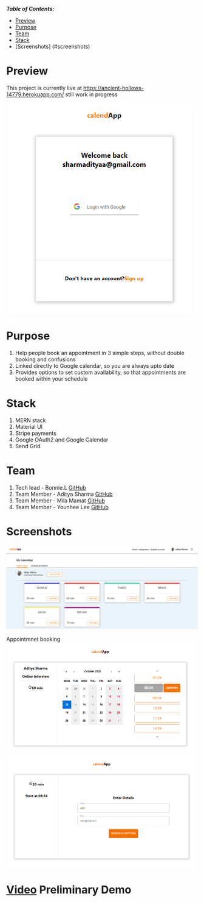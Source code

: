 **_Table of Contents:_**

- [Preview](#preview)
- [Purpose](#purpose)
- [Team](#team)
- [Stack](#stack)
- [Screenshots] (#screenshots)


# Preview

This project is currently live at https://ancient-hollows-14779.herokuapp.com/ still work in progress

![Login Preview](/pics/login.png)


# Purpose

1. Help people book an appointment in 3 simple steps, without double booking and confusions
2. Linked directly to Google calendar, so you are always upto date
3. Provides options to set custom availability, so that appointments are booked within your schedule

# Stack

1. MERN stack
2. Material UI
3. Stripe payments
4. Google OAuth2 and Google Calendar
5. Send Grid

# Team 

1. Tech lead - Bonnie.L [GitHub](https://github.com/bonnieli)
2. Team Member - Aditya Sharma [GitHub](https://github.com/Adi-tya93)
3. Team Member - Mila Mamat [GitHub](https://github.com/mila-mamat)
4. Team Member - Younhee Lee [GitHub](https://github.com/ylee297)

# Screenshots
![Dashboard](./pics/dashboard.png)

Appointmnet booking
![Booking](./pics/booking.png)
![Attendees](./pics/attendees.png)


# [Video](https://share.vidyard.com/watch/6JF5GWzw9JCDcZNvAtw2jb?) Preliminary Demo
